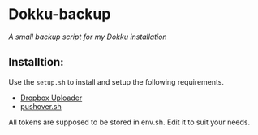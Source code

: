 # Dokku-backup
*A small backup script for my Dokku installation*

## Installtion:
Use the ```setup.sh``` to install and setup the following requirements.

- [Dropbox Uploader](https://github.com/andreafabrizi/Dropbox-Uploader)
- [pushover.sh](https://github.com/jnwatts/pushover.sh.git)

All tokens are supposed to be stored in env.sh. Edit it to suit your needs.
